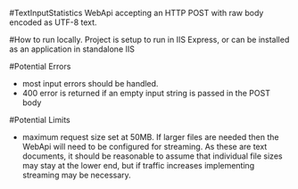﻿#TextInputStatistics
WebApi accepting an HTTP POST with raw body encoded as UTF-8 text.

#How to run locally.
Project is setup to run in IIS Express, or can be installed as an application in standalone IIS

#Potential Errors
- most input errors should be handled.
- 400 error is returned if an empty input string is passed in the POST body

#Potential Limits
- maximum request size set at 50MB.  If larger files are needed then the WebApi will need to be configured for streaming.  As these are text
documents, it should be reasonable to assume that individual file sizes may stay at the lower end, but if traffic increases implementing streaming
may be necessary.